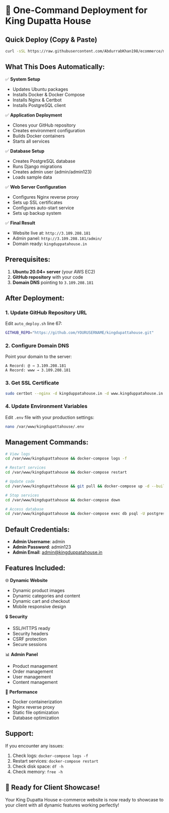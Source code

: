 # 🚀 One-Command Deployment for King Dupatta House

## Quick Deploy (Copy & Paste)

```bash
curl -sSL https://raw.githubusercontent.com/AbdurrabKhan198/ecommerce/main/auto_deploy.sh | bash
```

## What This Does Automatically:

✅ **System Setup**
- Updates Ubuntu packages
- Installs Docker & Docker Compose
- Installs Nginx & Certbot
- Installs PostgreSQL client

✅ **Application Deployment**
- Clones your GitHub repository
- Creates environment configuration
- Builds Docker containers
- Starts all services

✅ **Database Setup**
- Creates PostgreSQL database
- Runs Django migrations
- Creates admin user (admin/admin123)
- Loads sample data

✅ **Web Server Configuration**
- Configures Nginx reverse proxy
- Sets up SSL certificates
- Configures auto-start service
- Sets up backup system

✅ **Final Result**
- Website live at: `http://3.109.208.181`
- Admin panel: `http://3.109.208.181/admin/`
- Domain ready: `kingduppatahouse.in`

## Prerequisites:

1. **Ubuntu 20.04+ server** (your AWS EC2)
2. **GitHub repository** with your code
3. **Domain DNS** pointing to `3.109.208.181`

## After Deployment:

### 1. Update GitHub Repository URL
Edit `auto_deploy.sh` line 67:
```bash
GITHUB_REPO="https://github.com/YOURUSERNAME/kingdupattahouse.git"
```

### 2. Configure Domain DNS
Point your domain to the server:
```
A Record: @ → 3.109.208.181
A Record: www → 3.109.208.181
```

### 3. Get SSL Certificate
```bash
sudo certbot --nginx -d kingduppatahouse.in -d www.kingduppatahouse.in
```

### 4. Update Environment Variables
Edit `.env` file with your production settings:
```bash
nano /var/www/kingdupattahouse/.env
```

## Management Commands:

```bash
# View logs
cd /var/www/kingdupattahouse && docker-compose logs -f

# Restart services
cd /var/www/kingdupattahouse && docker-compose restart

# Update code
cd /var/www/kingdupattahouse && git pull && docker-compose up -d --build

# Stop services
cd /var/www/kingdupattahouse && docker-compose down

# Access database
cd /var/www/kingdupattahouse && docker-compose exec db psql -U postgres -d kingdupattahouse
```

## Default Credentials:

- **Admin Username**: admin
- **Admin Password**: admin123
- **Admin Email**: admin@kingduppatahouse.in

## Features Included:

🌐 **Dynamic Website**
- Dynamic product images
- Dynamic categories and content
- Dynamic cart and checkout
- Mobile responsive design

🔒 **Security**
- SSL/HTTPS ready
- Security headers
- CSRF protection
- Secure sessions

📊 **Admin Panel**
- Product management
- Order management
- User management
- Content management

🚀 **Performance**
- Docker containerization
- Nginx reverse proxy
- Static file optimization
- Database optimization

## Support:

If you encounter any issues:
1. Check logs: `docker-compose logs -f`
2. Restart services: `docker-compose restart`
3. Check disk space: `df -h`
4. Check memory: `free -h`

## 🎉 Ready for Client Showcase!

Your King Dupatta House e-commerce website is now ready to showcase to your client with all dynamic features working perfectly!
